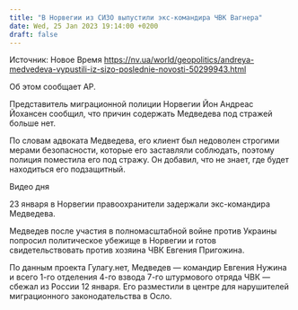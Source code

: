 ```yaml
---
title: "В Норвегии из СИЗО выпустили экс-командира ЧВК Вагнера"
date: Wed, 25 Jan 2023 19:14:00 +0200
draft: false
---
```

Источник: Новое Время https://nv.ua/world/geopolitics/andreya-medvedeva-vypustili-iz-sizo-poslednie-novosti-50299943.html


 Об этом сообщает AP.

Представитель миграционной полиции Норвегии Йон Андреас Йохансен сообщил, что причин содержать Медведева под стражей больше нет.

По словам адвоката Медведева, его клиент был недоволен строгими мерами безопасности, которые его заставляли соблюдать, поэтому полиция поместила его под стражу. Он добавил, что не знает, где будет находиться его подзащитный.

  Видео дня   

23 января в Норвегии правоохранители задержали экс-командира Медведева.

Медведев после участия в полномасштабной войне против Украины попросил политическое убежище в Норвегии и готов свидетельствовать против хозяина ЧВК Евгения Пригожина.

По данным проекта Гулагу.нет, Медведев — командир Евгения Нужина и всего 1-го отделения 4-го взвода 7-го штурмового отряда ЧВК — сбежал из России 12 января. Его разместили в центре для нарушителей миграционного законодательства в Осло.
